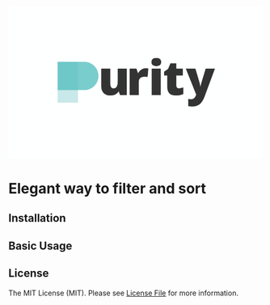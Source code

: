 <p align="center"><img src="/art/purity-logo.png" alt="Social Card of Laravel Purity"></p>

# Elegant way to filter and sort

## Installation

## Basic Usage

## License

The MIT License (MIT). Please see [License File](LICENSE.md) for more information.
